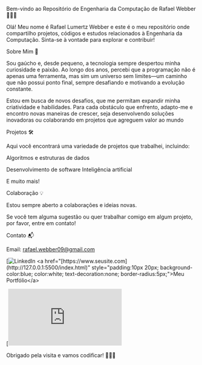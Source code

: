 Bem-vindo ao Repositório de Engenharia da Computação de Rafael Webber 👨‍💻🚀

Olá! Meu nome é Rafael Lumertz Webber e este é o meu repositório onde compartilho projetos, códigos e estudos relacionados à Engenharia da Computação. Sinta-se à vontade para explorar e contribuir!

Sobre Mim 📌

Sou gaúcho e, desde pequeno, a tecnologia sempre despertou minha curiosidade e paixão. Ao longo dos anos, percebi que a programação não é apenas uma ferramenta, mas sim um universo sem limites—um caminho que não possui ponto final, sempre desafiando e motivando a evolução constante.

Estou em busca de novos desafios, que me permitam expandir minha criatividade e habilidades. Para cada obstáculo que enfrento, adapto-me e encontro novas maneiras de crescer, seja desenvolvendo soluções inovadoras ou colaborando em projetos que agreguem valor ao mundo

Projetos 🛠️

Aqui você encontrará uma variedade de projetos que trabalhei, incluindo:

Algoritmos e estruturas de dados

Desenvolvimento de software
Inteligência artificial

E muito mais!


Colaboração 💡

Estou sempre aberto a colaborações e ideias novas. 

Se você tem alguma sugestão ou quer trabalhar comigo em algum projeto, por favor, entre em contato!

Contato 📬

Email: rafael.webber09@gmail.com

[![LinkedIn]([http://127.0.0.1:5500/index.html](https://www.linkedin.com/in/rafael-lumertz-webber-0707612bb/))
<a href="[https://www.seusite.com](http://127.0.0.1:5500/index.html)" style="padding:10px 20px; background-color:blue; color:white; text-decoration:none; border-radius:5px;">Meu Portfólio</a>

[![Portfólio](http://127.0.0.1:5500/index.html)


Obrigado pela visita e vamos codificar! 🎉👨‍💻
